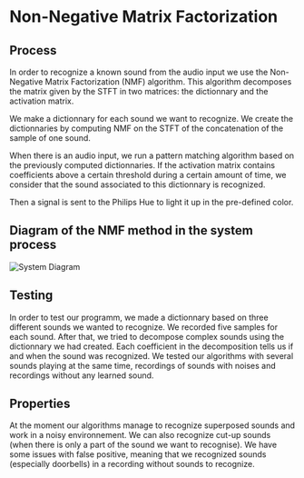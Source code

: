 # Non-Negative Matrix Factorization
## Process

In order to recognize a known sound from the audio input we use the Non-Negative Matrix Factorization (NMF) algorithm. This algorithm decomposes the matrix given by the STFT in two matrices: the dictionnary and the activation matrix.

We make a dictionnary for each sound we want to recognize. We create the dictionnaries by computing NMF on the STFT of the concatenation of the sample of one sound.

When there is an audio input, we run a pattern matching algorithm based on the previously computed dictionnaries.
If the activation matrix contains coefficients above a certain threshold during a certain amount of time, we consider that the sound associated to this dictionnary is recognized.

Then a signal is sent to the Philips Hue to light it up in the pre-defined color.

## Diagram of the NMF method in the system process

![System Diagram](https://i.ibb.co/8NXwR6P/system.png)

## Testing

In order to test our programm, we made a dictionnary based on three different sounds we wanted to recognize. We recorded five samples for each sound.
After that, we tried to decompose complex sounds using the dictionnary we had created. Each coefficient in the decomposition tells us if and when the sound was recognized. 
We tested our algorithms with several sounds playing at the same time, recordings of sounds with noises and recordings without any learned sound.

## Properties

At the moment our algorithms manage to recognize superposed sounds and work in a noisy environnement. We can also recognize cut-up sounds (when there is only a part of the sound we want to recognise). We have some issues with false positive, meaning that we recognized sounds (especially doorbells) in a recording without sounds to recognize.
